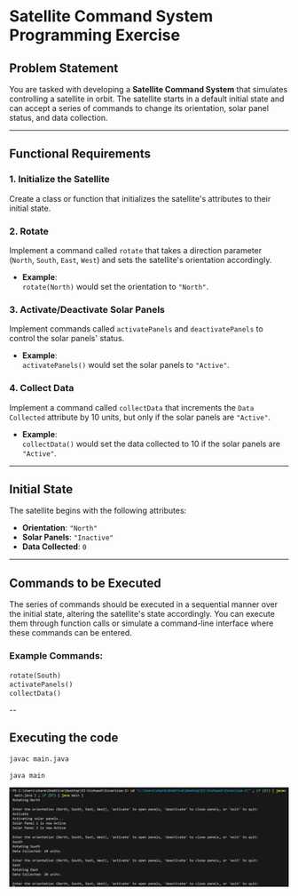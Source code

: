 # Satellite Command System Programming Exercise

## Problem Statement
You are tasked with developing a **Satellite Command System** that simulates controlling a satellite in orbit. The satellite starts in a default initial state and can accept a series of commands to change its orientation, solar panel status, and data collection.

---

## Functional Requirements

### 1. **Initialize the Satellite**  
   Create a class or function that initializes the satellite's attributes to their initial state.

### 2. **Rotate**  
   Implement a command called `rotate` that takes a direction parameter (`North`, `South`, `East`, `West`) and sets the satellite's orientation accordingly.

   - **Example**:  
     `rotate(North)` would set the orientation to `"North"`.

### 3. **Activate/Deactivate Solar Panels**  
   Implement commands called `activatePanels` and `deactivatePanels` to control the solar panels' status.

   - **Example**:  
     `activatePanels()` would set the solar panels to `"Active"`.

### 4. **Collect Data**  
   Implement a command called `collectData` that increments the `Data Collected` attribute by 10 units, but only if the solar panels are `"Active"`.

   - **Example**:  
     `collectData()` would set the data collected to 10 if the solar panels are `"Active"`.

---

## Initial State
The satellite begins with the following attributes:

- **Orientation**: `"North"`
- **Solar Panels**: `"Inactive"`
- **Data Collected**: `0`

---

## Commands to be Executed

The series of commands should be executed in a sequential manner over the initial state, altering the satellite's state accordingly. You can execute them through function calls or simulate a command-line interface where these commands can be entered.

### **Example Commands:**

```plaintext
rotate(South)
activatePanels()
collectData()
```

--
## Executing the code

```plaintext 
javac main.java 
```  

```plaintext
java main
```

![Program Running](image.png)






